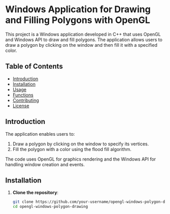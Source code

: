 # Windows Application for Drawing and Filling Polygons with OpenGL

This project is a Windows application developed in C++ that uses OpenGL and Windows API to draw and fill polygons. The application allows users to draw a polygon by clicking on the window and then fill it with a specified color.

## Table of Contents
- [Introduction](#introduction)
- [Installation](#installation)
- [Usage](#usage)
- [Functions](#functions)
- [Contributing](#contributing)
- [License](#license)

## Introduction

The application enables users to:
1. Draw a polygon by clicking on the window to specify its vertices.
2. Fill the polygon with a color using the flood fill algorithm.

The code uses OpenGL for graphics rendering and the Windows API for handling window creation and events.

## Installation

1. **Clone the repository**:
   ```bash
   git clone https://github.com/your-username/opengl-windows-polygon-drawing.git
   cd opengl-windows-polygon-drawing
